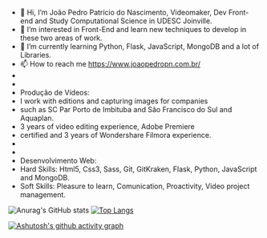 

- 👋 Hi, I’m João Pedro Patrício do Nascimento, Videomaker, Dev Front-end and Study Computational Science in UDESC Joinville.
- 👀 I’m interested in Front-End and learn new techniques to develop in these two areas of work.
- 🌱 I’m currently learning Python, Flask, JavaScript, MongoDB and a lot of Libraries.
- 📫 How to reach me https://www.joaopedropn.com.br/
- 
- 
- Produção de Vídeos:
- I work with editions and capturing images for companies
- such as SC Par Porto de Imbituba and São Francisco do Sul and Aquaplan.
- 3 years of video editing experience, Adobe Premiere
- certified and 3 years of Wondershare Filmora experience.
- 
- 
- Desenvolvimento Web:
- Hard Skills:  Html5, Css3, Sass, Git, GitKraken, Flask, Python, JavaScript and MongoDB.  
- Soft Skills:  Pleasure to learn, Comunication, Proactivity, Video project management.  

![Anurag's GitHub stats](https://github-readme-stats.vercel.app/api?username=sherecks&show_icons=true&bg_color=00000000)
[![Top Langs](https://github-readme-stats.vercel.app/api/top-langs/?username=sherecks&langs_count=8)](https://github.com/anuraghazra/github-readme-stats)

[![Ashutosh's github activity graph](https://github-readme-activity-graph.cyclic.app/graph?username=sherecks&bg_color=d1ebff&color=000000&line=4b16c5&point=403d3d&area=true&hide_border=true)](https://github.com/ashutosh00710/github-readme-activity-graph)
